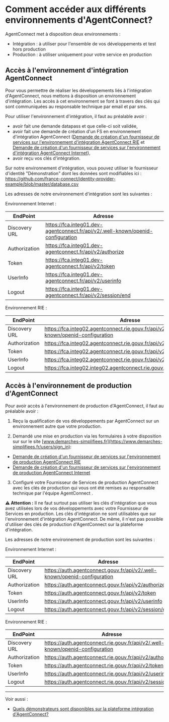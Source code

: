 
# Comment accéder aux différents environnements d'AgentConnect?

AgentConnect met à disposition deux environnements : 

- Intégration : à utiliser pour l'ensemble de vos développements et test hors production
- Production : à utiliser uniquement pour votre service en production

## Accès à l'environnement d'intégration AgentConnect

Pour vous permettre de réaliser les développements liés à l'intégration d'AgentConnect, nous mettons à disposition un environnement d'intégration. Les accès à cet environnement se font à travers des clés qui sont communiquées au responsable technique par email et par sms. 

Pour utiliser l'environnement d'intégration, il faut au préalable avoir : 
- avoir fait une demande datapass et que celle-ci soit validée,
- avoir fait une demande de création d'un FS en environnement d'intégration AgentConnect ([Demande de création d'un fournisseur de services sur l'environnement d'intégration AgentConnect RIE](https://www.demarches-simplifiees.fr/commencer/demande-de-creation-fs-integration-fca-rie]) et [Demande de création d'un fournisseur de services sur l'environnement d'intégration AgentConnect Internet](https://www.demarches-simplifiees.fr/commencer/demande-de-creation-fs-integration-fca-internet)),
- avoir reçu vos clés d'intégration.

Sur notre environnement d'intégration, vous pouvez utiliser le fournisseur d'identité "Démonstration" dont les données sont modifiables ici : https://github.com/france-connect/identity-provider-example/blob/master/database.csv


Les adresses de notre environnement d'intégration sont les suivantes : 

Environnement Internet :

| EndPoint | Adresse |
| ------ | ------ |
| Discovery URL | https://fca.integ01.dev-agentconnect.fr/api/v2/.well-known/openid-configuration | 
| Authorization | https://fca.integ01.dev-agentconnect.fr/api/v2/authorize |
| Token | https://fca.integ01.dev-agentconnect.fr/api/v2/token | 
| UserInfo | https://fca.integ01.dev-agentconnect.fr/api/v2/userinfo | 
| Logout | https://fca.integ01.dev-agentconnect.fr/api/v2/session/end | 

Environnement RIE :

| EndPoint | Adresse |
| ------ | ------ |
| Discovery URL | https://fca.integ02.agentconnect.rie.gouv.fr/api/v2/.well-known/openid-configuration | 
| Authorization | https://fca.integ02.agentconnect.rie.gouv.fr/api/v2/authorize |
| Token | https://fca.integ02.agentconnect.rie.gouv.fr/api/v2/token | 
| UserInfo | https://fca.integ02.agentconnect.rie.gouv.fr/api/v2/userinfo | 
| Logout | https://fca.integ02.integ02.agentconnect.rie.gouv.fr/api/v2/session/end | 


## Accès à l'environnement de production d'AgentConnect

Pour avoir accès à l'environnement de production d'AgentConnect, il faut au préalable avoir : 

1. Reçu la qualification de vos développements par AgentConnect sur un environnement autre que votre production.

2. Demandé une mise en production via les formulaires à votre disposition sur sur le site [www.demarches-simplifiees.fr](https://www.demarches-simplifiees.fr/users/sign_in):

- [Demande de création d'un fournisseur de services sur l'environnement de production AgentConnect RIE](https://www.demarches-simplifiees.fr/commencer/demande-de-creation-fs-production-fca-rie)
- [Demande de création d'un fournisseur de services sur l'environnement de production AgentConnect Internet](https://www.demarches-simplifiees.fr/commencer/demande-de-creation-fs-production-fca-internet)

3. Configuré votre Fournisseur de Services de production AgentConnect avec les clés de production qui vous ont été remises au responsable technique par l'équipe AgentConnect . 

**:warning: Attention :** Il ne faut surtout pas utiliser les clés d'intégration que vous avez utilisées lors de vos développements avec votre Fournisseur de Services en production. Les clés d'intégration ne sont utilisables que sur l'environnement d'intégration AgentConnect. De même, il n'est pas possible d'utiliser des clés de production d'AgentConnect sur la plateforme d'intégration. 


Les adresses de notre environnement de production sont les suivantes : 

Environnement Internet :

| EndPoint | Adresse |
| ------ | ------ |
| Discovery URL | https://auth.agentconnect.gouv.fr/api/v2/.well-known/openid-configuration | 
| Authorization | https://auth.agentconnect.gouv.fr/api/v2/authorize |
| Token | https://auth.agentconnect.gouv.fr/api/v2/token | 
| UserInfo | https://auth.agentconnect.gouv.fr/api/v2/userinfo | 
| Logout | https://auth.agentconnect.gouv.fr/api/v2/session/end | 

Environnement RIE :

| EndPoint | Adresse |
| ------ | ------ |
| Discovery URL | https://auth.agentconnect.rie.gouv.fr/api/v2/.well-known/openid-configuration | 
| Authorization | https://auth.agentconnect.rie.gouv.fr/api/v2/authorize |
| Token | https://auth.agentconnect.rie.gouv.fr/api/v2/token | 
| UserInfo | https://auth.agentconnect.rie.gouv.fr/api/v2/userinfo | 
| Logout | https://auth.agentconnect.rie.gouv.fr/api/v2/session/end | 


---

Voir aussi : 
- [Quels démonstrateurs sont disponibles sur la plateforme intégration d'AgentConnect?](test_fca/test_fca_demonstrateur.md)